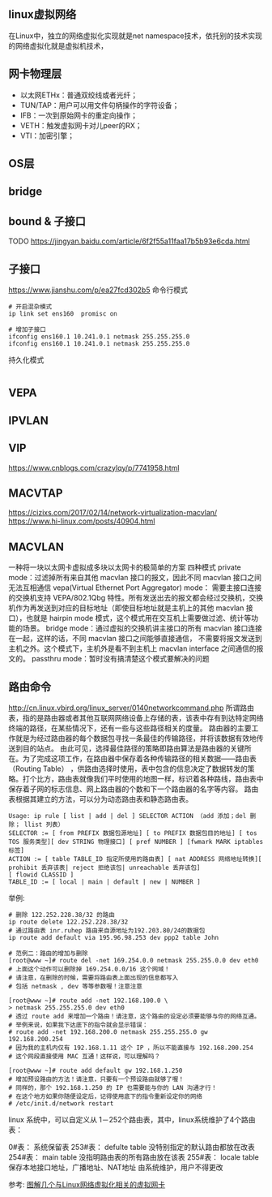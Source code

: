 ## linux虚拟网络
在Linux中，独立的网络虚拟化实现就是net namespace技术，依托别的技术实现的网络虚拟化就是虚拟机技术，


## 网卡物理层
* 以太网ETHx：普通双绞线或者光纤；  
* TUN/TAP：用户可以用文件句柄操作的字符设备；
* IFB：一次到原始网卡的重定向操作；
* VETH：触发虚拟网卡对儿peer的RX；
* VTI：加密引擎；

## OS层


## bridge

## bound & 子接口
TODO https://jingyan.baidu.com/article/6f2f55a11faa17b5b93e6cda.html

## 子接口
https://www.jianshu.com/p/ea27fcd302b5
命令行模式

```
# 开启混杂模式
ip link set ens160  promisc on

# 增加子接口
ifconfig ens160.1 10.241.0.1 netmask 255.255.255.0
ifconfig ens160.1 10.241.0.1 netmask 255.255.255.0
```

持久化模式
```

```


## VEPA


## IPVLAN


## VIP
https://www.cnblogs.com/crazylqy/p/7741958.html

## MACVTAP
https://cizixs.com/2017/02/14/network-virtualization-macvlan/
https://www.hi-linux.com/posts/40904.html

## MACVLAN
一种将一块以太网卡虚拟成多块以太网卡的极简单的方案
四种模式
private mode：过滤掉所有来自其他 macvlan 接口的报文，因此不同 macvlan 接口之间无法互相通信
vepa(Virtual Ethernet Port Aggregator) mode： 需要主接口连接的交换机支持 VEPA/802.1Qbg 特性。所有发送出去的报文都会经过交换机，交换机作为再发送到对应的目标地址（即使目标地址就是主机上的其他 macvlan 接口），也就是 hairpin mode 模式，这个模式用在交互机上需要做过滤、统计等功能的场景。
bridge mode：通过虚拟的交换机讲主接口的所有 macvlan 接口连接在一起，这样的话，不同 macvlan 接口之间能够直接通信，
  不需要将报文发送到主机之外。这个模式下，主机外是看不到主机上 macvlan interface 之间通信的报文的。
passthru mode：暂时没有搞清楚这个模式要解决的问题



## 路由命令
http://cn.linux.vbird.org/linux_server/0140networkcommand.php
所谓路由表，指的是路由器或者其他互联网网络设备上存储的表，该表中存有到达特定网络终端的路径，在某些情况下，还有一些与这些路径相关的度量。
路由器的主要工作就是为经过路由器的每个数据包寻找一条最佳的传输路径，并将该数据有效地传送到目的站点。
由此可见，选择最佳路径的策略即路由算法是路由器的关键所在。为了完成这项工作，在路由器中保存着各种传输路径的相关数据——路由表（Routing Table）
，供路由选择时使用，表中包含的信息决定了数据转发的策略。打个比方，路由表就像我们平时使用的地图一样，标识着各种路线，路由表中保存着子网的标志信息、网上路由器的个数和下一个路由器的名字等内容。
路由表根据其建立的方法，可以分为动态路由表和静态路由表。

```
Usage: ip rule [ list | add | del ] SELECTOR ACTION （add 添加；del 删除； llist 列表）
SELECTOR := [ from PREFIX 数据包源地址] [ to PREFIX 数据包目的地址] [ tos TOS 服务类型][ dev STRING 物理接口] [ pref NUMBER ] [fwmark MARK iptables 标签]
ACTION := [ table TABLE_ID 指定所使用的路由表] [ nat ADDRESS 网络地址转换][ prohibit 丢弃该表| reject 拒绝该包| unreachable 丢弃该包]
[ flowid CLASSID ]
TABLE_ID := [ local | main | default | new | NUMBER ]
```

举例:
```
# 删除 122.252.228.38/32 的路由
ip route delete 122.252.228.38/32
# 通过路由表 inr.ruhep 路由来自源地址为192.203.80/24的数据包 
ip route add default via 195.96.98.253 dev ppp2 table John

# 范例二：路由的增加与删除
[root@www ~]# route del -net 169.254.0.0 netmask 255.255.0.0 dev eth0
# 上面这个动作可以删除掉 169.254.0.0/16 这个网域！
# 请注意，在删除的时候，需要将路由表上面出现的信息都写入
# 包括 netmask , dev 等等参数喔！注意注意

[root@www ~]# route add -net 192.168.100.0 \
> netmask 255.255.255.0 dev eth0
# 透过 route add 来增加一个路由！请注意，这个路由的设定必须要能够与你的网络互通。
# 举例来说，如果我下达底下的指令就会显示错误：
# route add -net 192.168.200.0 netmask 255.255.255.0 gw 192.168.200.254
# 因为我的主机内仅有 192.168.1.11 这个 IP ，所以不能直接与 192.168.200.254
# 这个网段直接使用 MAC 互通！这样说，可以理解吗？

[root@www ~]# route add default gw 192.168.1.250
# 增加预设路由的方法！请注意，只要有一个预设路由就够了喔！
# 同样的，那个 192.168.1.250 的 IP 也需要能与你的 LAN 沟通才行！
# 在这个地方如果你随便设定后，记得使用底下的指令重新设定你的网络
# /etc/init.d/network restart
```

linux 系统中，可以自定义从 1－252个路由表，其中，linux系统维护了4个路由表：

0#表： 系统保留表
253#表： defulte table 没特别指定的默认路由都放在改表
254#表： main table 没指明路由表的所有路由放在该表
255#表： locale table 保存本地接口地址，广播地址、NAT地址 由系统维护，用户不得更改




参考:
[图解几个与Linux网络虚拟化相关的虚拟网卡](https://blog.csdn.net/dog250/article/details/45788279)
